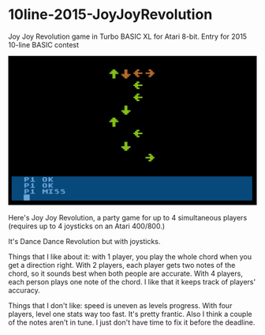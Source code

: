 # 10line-2015-JoyJoyRevolution
Joy Joy Revolution game in Turbo BASIC XL for Atari 8-bit. Entry for 2015 10-line BASIC contest

![screenshot](joyjoy.png)

Here's Joy Joy Revolution, a party game for up to 4 simultaneous players (requires up to 4 joysticks on an Atari 400/800.)
 
It's Dance Dance Revolution but with joysticks.
 
Things that I like about it: with 1 player, you play the whole chord when you get a direction right. With 2 players, each player gets two notes of the chord, so it sounds best when both people are accurate. With 4 players, each person plays one note of the chord. I like that it keeps track of players' accuracy.
 
Things that I don't like: speed is uneven as levels progress. With four players, level one stats way too fast. It's pretty frantic. Also I think a couple of the notes aren't in tune. I just don't have time to fix it before the deadline.
